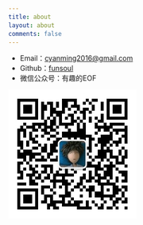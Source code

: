 ```yaml
---
title: about
layout: about
comments: false
---
```


- Email：cyanming2016@gmail.com
- Github：[funsoul](https://github.com/funsoul)
- 微信公众号：有趣的EOF

![](/images/qrcode_for_gh_8acc4f179089_258.jpg)
